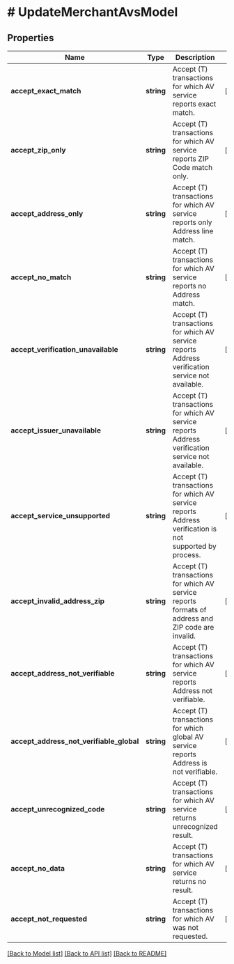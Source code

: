 # # UpdateMerchantAvsModel

## Properties

Name | Type | Description | Notes
------------ | ------------- | ------------- | -------------
**accept_exact_match** | **string** | Accept (T) transactions for which AV service reports exact match. | [optional]
**accept_zip_only** | **string** | Accept (T) transactions for which AV service reports ZIP Code match only. | [optional]
**accept_address_only** | **string** | Accept (T) transactions for which AV service reports only Address line match. | [optional]
**accept_no_match** | **string** | Accept (T) transactions for which AV service reports no Address match. | [optional]
**accept_verification_unavailable** | **string** | Accept (T) transactions for which AV service reports Address verification service not available. | [optional]
**accept_issuer_unavailable** | **string** | Accept (T) transactions for which AV service reports Address verification service not available. | [optional]
**accept_service_unsupported** | **string** | Accept (T) transactions for which AV service reports Address verification is not supported by process. | [optional]
**accept_invalid_address_zip** | **string** | Accept (T) transactions for which AV service reports formats of address and ZIP code are invalid. | [optional]
**accept_address_not_verifiable** | **string** | Accept (T) transactions for which AV service reports Address not verifiable. | [optional]
**accept_address_not_verifiable_global** | **string** | Accept (T) transactions for which global AV service reports Address is not verifiable. | [optional]
**accept_unrecognized_code** | **string** | Accept (T) transactions for which AV service returns unrecognized result. | [optional]
**accept_no_data** | **string** | Accept (T) transactions for which AV service returns no result. | [optional]
**accept_not_requested** | **string** | Accept (T) transactions for which AV was not requested. | [optional]

[[Back to Model list]](../../README.md#models) [[Back to API list]](../../README.md#endpoints) [[Back to README]](../../README.md)
